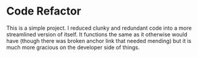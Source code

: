 # Code Refactor

This is a simple project. I reduced clunky and redundant code into a more streamlined version of itself. 
It functions the same as it otherwise would have (though there was broken anchor link that needed mending) but it is much more gracious on the developer side of things. 